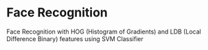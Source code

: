 # Face Recognition
 Face Recognition with HOG (Histogram of Gradients) and LDB (Local Difference Binary) features using SVM Classifier
